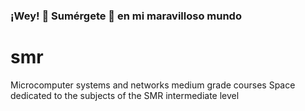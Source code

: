 <p align="center" width="300">
<!-- <img aling="center" width="250" src="https://github.com/aburcas/smr/assets/84635858/4c874599-37ec-4763-b2e5-b43a720a0459"/> -->
  <h3>¡Wey! 👋 Sumérgete 👨 en mi maravilloso mundo</h3>
</p>

# smr
Microcomputer systems and networks medium grade courses
Space dedicated to the subjects of the SMR intermediate level
